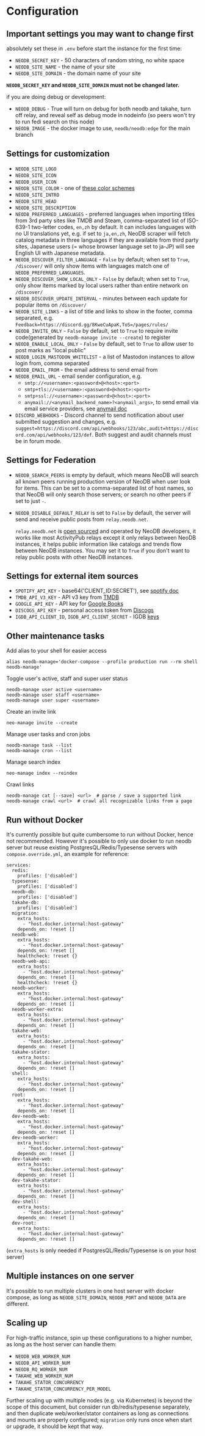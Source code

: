 # Configuration


## Important settings you may want to change first

absolutely set these in `.env` before start the instance for the first time:

 - `NEODB_SECRET_KEY` - 50 characters of random string, no white space
 - `NEODB_SITE_NAME` - the name of your site
 - `NEODB_SITE_DOMAIN` - the domain name of your site

**`NEODB_SECRET_KEY` and `NEODB_SITE_DOMAIN` must not be changed later.**

if you are doing debug or development:

 - `NEODB_DEBUG` - True will turn on debug for both neodb and takahe, turn off relay, and reveal self as debug mode in nodeinfo (so peers won't try to run fedi search on this node)
 - `NEODB_IMAGE` - the docker image to use, `neodb/neodb:edge` for the main branch

## Settings for customization

 - `NEODB_SITE_LOGO`
 - `NEODB_SITE_ICON`
 - `NEODB_USER_ICON`
 - `NEODB_SITE_COLOR` - one of [these color schemes](https://picocss.com/docs/colors)
 - `NEODB_SITE_INTRO`
 - `NEODB_SITE_HEAD`
 - `NEODB_SITE_DESCRIPTION`
 - `NEODB_PREFERRED_LANGUAGES` - preferred languages when importing titles from 3rd party sites like TMDB and Steam, comma-separated list of ISO-639-1 two-letter codes, `en,zh` by default. It can includes languages with no UI translations yet, e.g. if set to `ja,en,zh`, NeoDB scraper will fetch catalog metadata in three languages if they are available from third party sites, Japanese users (= whose browser language set to ja-JP) will see English UI with Japanese metadata.
 - `NEODB_DISCOVER_FILTER_LANGUAGE` - `False` by default; when set to `True`, `/discover/` will only show items with languages match one of `NEODB_PREFERRED_LANGUAGES`.
 - `NEODB_DISCOVER_SHOW_LOCAL_ONLY` - `False` by default; when set to `True`, only show items marked by local users rather than entire network on `/discover/`
 - `NEODB_DISCOVER_UPDATE_INTERVAL` - minutes between each update for popular items on `/discover/`
 - `NEODB_SITE_LINKS` - a list of title and links to show in the footer, comma separated, e.g. `Feedback=https://discord.gg/8KweCuApaK,ToS=/pages/rules/`
 - `NEODB_INVITE_ONLY` - `False` by default, set to `True` to require invite code(generated by `neodb-manage invite --create`) to register
 - `NEODB_ENABLE_LOCAL_ONLY` - `False` by default, set to `True` to allow user to post marks as "local public"
 - `NEODB_LOGIN_MASTODON_WHITELIST` - a list of Mastodon instances to allow login from, comma separated
 - `NEODB_EMAIL_FROM` - the email address to send email from
 - `NEODB_EMAIL_URL` - email sender configuration, e.g.
 	- `smtp://<username>:<password>@<host>:<port>`
 	- `smtp+tls://<username>:<password>@<host>:<port>`
 	- `smtp+ssl://<username>:<password>@<host>:<port>`
 	- `anymail://<anymail_backend_name>?<anymail_args>`, to send email via email service providers, see [anymail doc](https://anymail.dev/)
 - `DISCORD_WEBHOOKS` - Discord channel to send notification about user submitted suggestion and changes, e.g. `suggest=https://discord.com/api/webhooks/123/abc,audit=https://discord.com/api/webhooks/123/def`. Both suggest and audit channels must be in forum mode.


## Settings for Federation

 - `NEODB_SEARCH_PEERS` is empty by default, which means NeoDB will search all known peers running production version of NeoDB when user look for items. This can be set to a comma-separated list of host names, so that NeoDB will only search those servers; or search no other peers if set to just `-`.

 - `NEODB_DISABLE_DEFAULT_RELAY` is set to `False` by default, the server will send and receive public posts from `relay.neodb.net`.

 	`relay.neodb.net` is [open sourced](https://github.com/neodb-social/neodb-relay) and operated by NeoDB developers, it works like most ActivityPub relays except it only relays between NeoDB instances, it helps public information like catalogs and trends flow between NeoDB instances. You may set it to `True` if you don't want to relay public posts with other NeoDB instances.

## Settings for external item sources

- `SPOTIFY_API_KEY` - base64('CLIENT_ID:SECRET'), see [spotify doc](https://developer.spotify.com/documentation/web-api/tutorials/client-credentials-flow)
- `TMDB_API_V3_KEY` - API v3 key from [TMDB](https://developer.themoviedb.org/)
- `GOOGLE_API_KEY` - API key for [Google Books](https://developers.google.com/books/docs/v1/using)
- `DISCOGS_API_KEY` - personal access token from [Discogs](https://www.discogs.com/settings/developers)
- `IGDB_API_CLIENT_ID`, `IGDB_API_CLIENT_SECRET` - IGDB [keys](https://api-docs.igdb.com/)


## Other maintenance tasks

Add alias to your shell for easier access

```
alias neodb-manage='docker-compose --profile production run --rm shell neodb-manage'
```

Toggle user's active, staff and super user status

```
neodb-manage user active <username>
neodb-manage user staff <username>
neodb-manage user super <username>
```

Create an invite link

```
neo-manage invite --create
```

Manage user tasks and cron jobs

```
neodb-manage task --list
neodb-manage cron --list
```

Manage search index
```
neo-manage index --reindex
```

Crawl links
```
neodb-manage cat [--save] <url>  # parse / save a supported link
neodb-manage crawl <url>  # crawl all recognizable links from a page
```


## Run without Docker

It's currently possible but quite cumbersome to run without Docker, hence not recommended. However it's possible to only use docker to run neodb server but reuse existing PostgresQL/Redis/Typesense servers with `compose.override.yml`, an example for reference:

```
services:
  redis:
    profiles: ['disabled']
  typesense:
    profiles: ['disabled']
  neodb-db:
    profiles: ['disabled']
  takahe-db:
    profiles: ['disabled']
  migration:
    extra_hosts:
      - "host.docker.internal:host-gateway"
    depends_on: !reset []
  neodb-web:
    extra_hosts:
      - "host.docker.internal:host-gateway"
    depends_on: !reset []
    healthcheck: !reset {}
  neodb-web-api:
    extra_hosts:
      - "host.docker.internal:host-gateway"
    depends_on: !reset []
    healthcheck: !reset {}
  neodb-worker:
    extra_hosts:
      - "host.docker.internal:host-gateway"
    depends_on: !reset []
  neodb-worker-extra:
    extra_hosts:
      - "host.docker.internal:host-gateway"
    depends_on: !reset []
  takahe-web:
    extra_hosts:
      - "host.docker.internal:host-gateway"
    depends_on: !reset []
  takahe-stator:
    extra_hosts:
      - "host.docker.internal:host-gateway"
    depends_on: !reset []
  shell:
    extra_hosts:
      - "host.docker.internal:host-gateway"
    depends_on: !reset []
  root:
    extra_hosts:
      - "host.docker.internal:host-gateway"
    depends_on: !reset []
  dev-neodb-web:
    extra_hosts:
      - "host.docker.internal:host-gateway"
    depends_on: !reset []
  dev-neodb-worker:
    extra_hosts:
      - "host.docker.internal:host-gateway"
    depends_on: !reset []
  dev-takahe-web:
    extra_hosts:
      - "host.docker.internal:host-gateway"
    depends_on: !reset []
  dev-takahe-stator:
    extra_hosts:
      - "host.docker.internal:host-gateway"
    depends_on: !reset []
  dev-shell:
    extra_hosts:
      - "host.docker.internal:host-gateway"
    depends_on: !reset []
  dev-root:
    extra_hosts:
      - "host.docker.internal:host-gateway"
    depends_on: !reset []
```
(`extra_hosts` is only needed if PostgresQL/Redis/Typesense is on your host server)


## Multiple instances on one server

It's possible to run multiple clusters in one host server with docker compose, as long as `NEODB_SITE_DOMAIN`, `NEODB_PORT` and `NEODB_DATA` are different.


## Scaling up

For high-traffic instance, spin up these configurations to a higher number, as long as the host server can handle them:

 - `NEODB_WEB_WORKER_NUM`
 - `NEODB_API_WORKER_NUM`
 - `NEODB_RQ_WORKER_NUM`
 - `TAKAHE_WEB_WORKER_NUM`
 - `TAKAHE_STATOR_CONCURRENCY`
 - `TAKAHE_STATOR_CONCURRENCY_PER_MODEL`

Further scaling up with multiple nodes (e.g. via Kubernetes) is beyond the scope of this document, but consider run db/redis/typesense separately, and then duplicate web/worker/stator containers as long as connections and mounts are properly configured; `migration` only runs once when start or upgrade, it should be kept that way.
